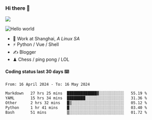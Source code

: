 ### Hi there 👋
![](https://komarev.com/ghpvc/?username=Xuhandsome)


<img src="https://github-readme-stats.vercel.app/api?username=XuHandsome&show_icons=true&theme=merko" alt="Hello world">

<br/>

- 🍻  Work at Shanghai, _A Linux SA_
- ⚡  Python / Vue / Shell
- ✍️  Blogger
- ♟  Chess / ping pong / LOL

#### Coding status last 30 days ⌨️

<!--START_SECTION:waka-->

```txt
From: 16 April 2024 - To: 16 May 2024

Markdown   27 hrs 25 mins  █████████████▓░░░░░░░░░░░   55.19 %
YAML       15 hrs 34 mins  ████████░░░░░░░░░░░░░░░░░   31.36 %
Other      2 hrs 32 mins   █▒░░░░░░░░░░░░░░░░░░░░░░░   05.12 %
Python     1 hr 41 mins    █░░░░░░░░░░░░░░░░░░░░░░░░   03.40 %
Bash       51 mins         ▒░░░░░░░░░░░░░░░░░░░░░░░░   01.72 %
```

<!--END_SECTION:waka-->
